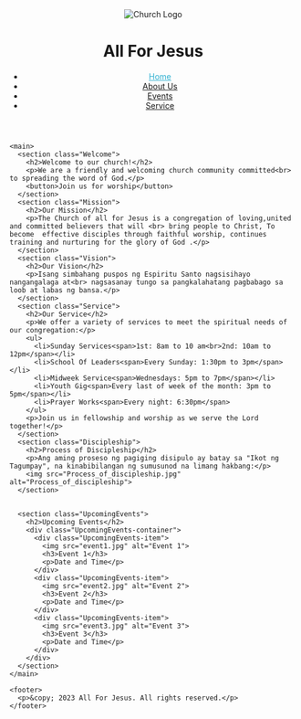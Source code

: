 <!DOCTYPE html>
<html lang="en">
  <head>
    <title>All For Jesus - Welcome</title>
    <meta charset="UTF-8">
    <meta name="viewport" content="width=device-width, initial-scale=1.0">
    <link rel="stylesheet" href="style.css">
    <link rel="shortcut icon" href="Icon.png" type="image/x-icon">
  </head>
  <body>
    <header>
      <div class="logo">
        <img src="Icon.png" alt="Church Logo">
      </div>
      <div class="church-name">
        <h1>All For Jesus</h1>
      </div>
      <nav>
        <ul>
          <li class="active"><a href="/Homepage/Afj.html" style="color: #2eb0d1;">Home</a></li>
          <li><a href="../Aboutus/About.html">About Us</a></li>
          <li><a href="#">Events</a></li>
          <li><a href="#">Service</a></li>
        </ul>
      </nav>
    </header>
    
    
    <main>
      <section class="Welcome">
        <h2>Welcome to our church!</h2>
        <p>We are a friendly and welcoming church community committed<br> to spreading the word of God.</p>
        <button>Join us for worship</button>
      </section>
      <section class="Mission">
        <h2>Our Mission</h2>
        <p>The Church of all for Jesus is a congregation of loving,united and committed believers that will <br> bring people to Christ, To become  effective disciples through faithful worship, continues training and nurturing for the glory of God .</p>
      </section>
      <section class="Vision">
        <h2>Our Vision</h2>
        <p>Isang simbahang puspos ng Espiritu Santo nagsisihayo nangangalaga at<br> nagsasanay tungo sa pangkalahatang pagbabago sa loob at labas ng bansa.</p>
      </section>
      <section class="Service">
        <h2>Our Service</h2>
        <p>We offer a variety of services to meet the spiritual needs of our congregation:</p>
        <ul>
          <li>Sunday Services<span>1st: 8am to 10 am<br>2nd: 10am to 12pm</span></li>
          <li>School Of Leaders<span>Every Sunday: 1:30pm to 3pm</span></li>
          <li>Midweek Service<span>Wednesdays: 5pm to 7pm</span></li>
          <li>Youth Gig<span>Every last of week of the month: 3pm to 5pm</span></li>
          <li>Prayer Works<span>Every night: 6:30pm</span>
        </ul>
        <p>Join us in fellowship and worship as we serve the Lord together!</p>
      </section>
      <section class="Discipleship">
        <h2>Process of Discipleship</h2>
        <p>Ang aming proseso ng pagiging disipulo ay batay sa "Ikot ng Tagumpay", na kinabibilangan ng sumusunod na limang hakbang:</p>
        <img src="Process_of_discipleship.jpg" alt="Process_of_discipleship">
      </section>
      
      
      <section class="UpcomingEvents">
        <h2>Upcoming Events</h2>
        <div class="UpcomingEvents-container">
          <div class="UpcomingEvents-item">
            <img src="event1.jpg" alt="Event 1">
            <h3>Event 1</h3>
            <p>Date and Time</p>
          </div>
          <div class="UpcomingEvents-item">
            <img src="event2.jpg" alt="Event 2">
            <h3>Event 2</h3>
            <p>Date and Time</p>
          </div>
          <div class="UpcomingEvents-item">
            <img src="event3.jpg" alt="Event 3">
            <h3>Event 3</h3>
            <p>Date and Time</p>
          </div>
        </div>
      </section>
    </main>
    
    <footer>
      <p>&copy; 2023 All For Jesus. All rights reserved.</p>
    </footer>
  </body>
</html>
